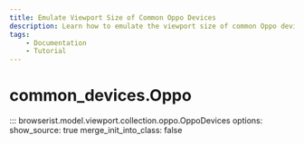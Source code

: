 ```yaml
---
title: Emulate Viewport Size of Common Oppo Devices
description: Learn how to emulate the viewport size of common Oppo devices in Browserist. Includes code examples for beginners and advanced users for web scraping and browser automation.
tags:
    - Documentation
    - Tutorial
---
```


# common_devices.Oppo

::: browserist.model.viewport.collection.oppo.OppoDevices
    options:
      show_source: true
      merge_init_into_class: false
